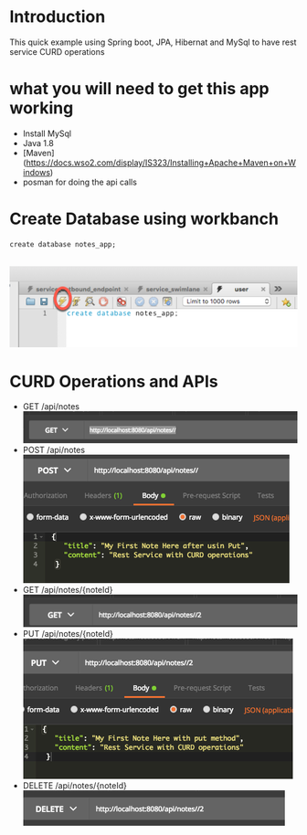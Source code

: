 # Introduction
This quick example using Spring boot, JPA, Hibernat and MySql to have rest service CURD operations

# what you will need to get this app working 

+ Install MySql
+ Java 1.8
+ [Maven] (https://docs.wso2.com/display/IS323/Installing+Apache+Maven+on+Windows)
+ posman for doing the api calls 

# Create Database using workbanch 
```
create database notes_app;
```
\
![alt text](screenshots/db_run.png "shows how to create DB from Workbanch")

# CURD Operations and APIs

+ GET /api/notes\
![alt text](screenshots/getall.png "shows how get all works")
+ POST /api/notes\
![alt text](screenshots/post.png "shows how to create new record in the database")
+ GET /api/notes/{noteId}\
![alt text](screenshots/getone.png "shows how to get one record from database by Id")
+ PUT /api/notes/{noteId}\
![alt text](screenshots/update.png "shows how to update one record in the database")
+ DELETE /api/notes/{noteId}\
![alt text](screenshots/delete.png "shows how delete one record from the database")

